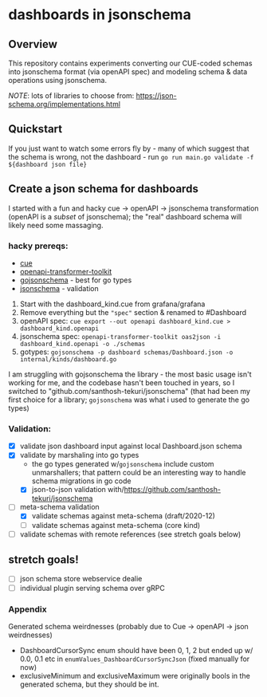 # dashboards in jsonschema 

## Overview 
This repository contains experiments converting our CUE-coded schemas into
jsonschema format (via openAPI spec) and modeling schema & data operations using
jsonschema. 

*NOTE*: lots of libraries to choose from: https://json-schema.org/implementations.html

## Quickstart
If you just want to watch some errors fly by - many of which suggest that the schema is wrong, not the dashboard - run `go run main.go validate -f ${dashboard json file}`

## Create a json schema for dashboards
I started with a fun and hacky cue -> openAPI -> jsonschema transformation (openAPI is a _subset_ of jsonschema); the "real" dashboard schema will likely need some massaging.

### hacky prereqs:
* [cue](https://github.com/cue-lang/cue)    
* [openapi-transformer-toolkit](https://github.com/nearform/openapi-transformer-toolkit)
* [gojsonschema](https://github.com/omissis/go-jsonschema) - best for go types
* [jsonschema](https://github.com/santhosh-tekuri/jsonschema) - validation

1. Start with the dashboard_kind.cue from grafana/grafana
1. Remove everything but the `"spec"` section & renamed to #Dashboard
1. openAPI spec: `cue export --out openapi dashboard_kind.cue > dashboard_kind.openapi`
1. jsonschema spec: `openapi-transformer-toolkit oas2json -i  dashboard_kind.openapi -o ./schemas`
1. gotypes: `gojsonschema -p dashboard schemas/Dashboard.json -o internal/kinds/dashboard.go` 

I am struggling with gojsonschema the library - the most basic usage isn't working for me, and the codebase hasn't been touched in years, so I switched to "github.com/santhosh-tekuri/jsonschema" (that had been my first choice for a library; `gojsonschema` was what i used to generate the go types)

### Validation:
- [x] validate json dashboard input against local Dashboard.json schema
- [x] validate by marshaling into go types  
    - the go types generated w/`gojsonschema` include custom unmarshallers; that
    pattern could be an interesting way to handle schema migrations in go code
  - [x] json-to-json validation with/https://github.com/santhosh-tekuri/jsonschema 
- [ ] meta-schema validation 
  - [x] validate schemas against meta-schema (draft/2020-12)
  - [ ] validate schemas against meta-schema (core kind)
- [ ] validate schemas with remote references (see stretch goals below)

## stretch goals!
- [ ] json schema store webservice dealie 
- [ ] individual plugin serving schema over gRPC 

### Appendix

Generated schema weirdnesses (probably due to Cue -> openAPI -> json weirdnesses)

* DashboardCursorSync enum should have been 0, 1, 2 but ended up w/ 0.0, 0.1 etc in  `enumValues_DashboardCursorSyncJson` (fixed manually for now)
* exclusiveMinimum and exclusiveMaximum were originally bools in the generated schema, but they should be int.